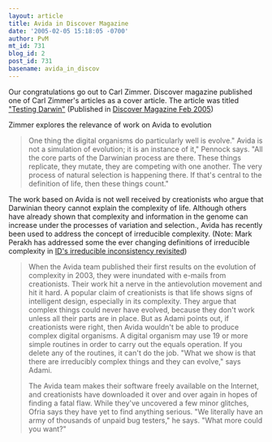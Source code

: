 ```yaml
---
layout: article
title: Avida in Discover Magazine
date: '2005-02-05 15:18:05 -0700'
author: PvM
mt_id: 731
blog_id: 2
post_id: 731
basename: avida_in_discov
---
```

<img src="http://www.discover.com/images/issues/feb-05/feb05-cover-main.jpg" alt="" style="float:left;" />Our congratulations go out to Carl Zimmer. Discover magazine published one of Carl Zimmer's articles as a cover article. The article was titled ["Testing Darwin"](http://www.carlzimmer.com/articles/2005/articles_2005_Avida.html) (Published in [Discover Magazine Feb 2005](http://www.discover.com/issues/feb-05/cover/))

Zimmer explores the relevance of work on Avida to evolution

>  One thing the digital organisms do particularly well is evolve." Avida is not a simulation of evolution; it is an instance of it," Pennock says. "All the core parts of the Darwinian process are there. These things replicate, they mutate, they are competing with one another. The very process of natural selection is happening there. If that's central to the definition of life, then these things count."

The work based on Avida is not well received by creationists who argue that Darwinian theory cannot explain the complexity of life. Although others have already shown that complexity and information in the genome can increase under the processes of variation and selection., Avida has recently been used to address the concept of irreducible complexity. (Note: Mark Perakh has addressed some the ever changing definitions of irreducible complexity in [ID's irreducible inconsistency revisited](http://www.pandasthumb.org/pt-archives/000774.html))

> When the Avida team published their first results on the evolution of complexity in 2003, they were inundated with e-mails from creationists. Their work hit a nerve in the antievolution movement and hit it hard. A popular claim of creationists is that life shows signs of intelligent design, especially in its complexity. They argue that complex things could never have evolved, because they don't work unless all their parts are in place. But as Adami points out, if creationists were right, then Avida wouldn't be able to produce complex digital organisms. A digital organism may use 19 or more simple routines in order to carry out the equals operation. If you delete any of the routines, it can't do the job. "What we show is that there are irreducibly complex things and they can evolve," says Adami.
> 
> The Avida team makes their software freely available on the Internet, and creationists have downloaded it over and over again in hopes of finding a fatal flaw. While they've uncovered a few minor glitches, Ofria says they have yet to find anything serious. "We literally have an army of thousands of unpaid bug testers," he says. "What more could you want?"

